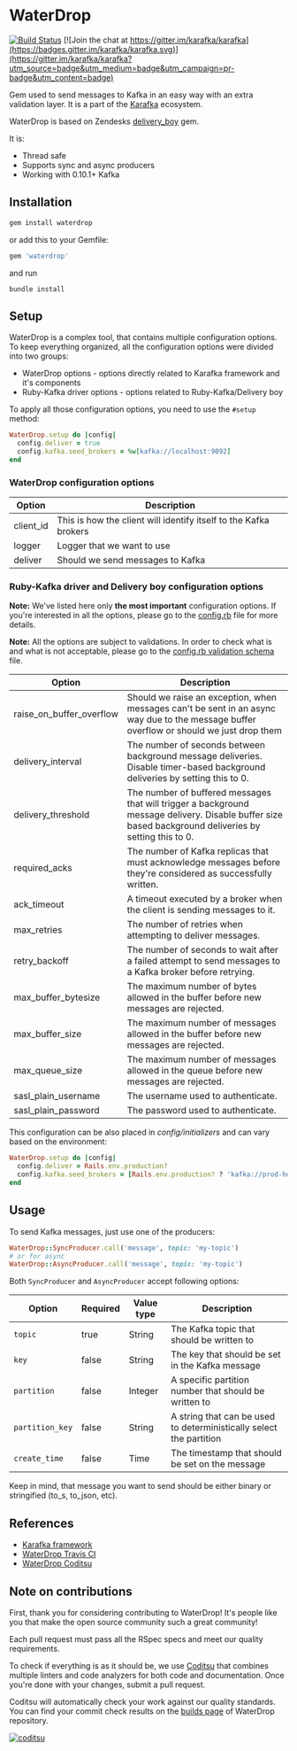 # WaterDrop

[![Build Status](https://travis-ci.org/karafka/waterdrop.png)](https://travis-ci.org/karafka/waterdrop)
[![Join the chat at https://gitter.im/karafka/karafka](https://badges.gitter.im/karafka/karafka.svg)](https://gitter.im/karafka/karafka?utm_source=badge&utm_medium=badge&utm_campaign=pr-badge&utm_content=badge)

Gem used to send messages to Kafka in an easy way with an extra validation layer. It is a part of the [Karafka](https://github.com/karafka/karafka) ecosystem.

WaterDrop is based on Zendesks [delivery_boy](https://github.com/zendesk/delivery_boy) gem.

It is:

 - Thread safe
 - Supports sync and async producers
 - Working with 0.10.1+ Kafka

## Installation

```ruby
gem install waterdrop
```

or add this to your Gemfile:

```ruby
gem 'waterdrop'
```

and run

```
bundle install
```

## Setup

WaterDrop is a complex tool, that contains multiple configuration options. To keep everything organized, all the configuration options were divided into two groups:

- WaterDrop options - options directly related to Karafka framework and it's components
- Ruby-Kafka driver options - options related to Ruby-Kafka/Delivery boy

To apply all those configuration options, you need to use the ```#setup``` method:

```ruby
WaterDrop.setup do |config|
  config.deliver = true
  config.kafka.seed_brokers = %w[kafka://localhost:9092]
end
```

### WaterDrop configuration options

| Option                      | Description                                                      |
|-----------------------------|------------------------------------------------------------------|
| client_id                   | This is how the client will identify itself to the Kafka brokers |
| logger                      | Logger that we want to use                                       |
| deliver                     | Should we send messages to Kafka                                 |

### Ruby-Kafka driver and Delivery boy configuration options

**Note:** We've listed here only **the most important** configuration options. If you're interested in all the options, please go to the [config.rb](https://github.com/karafka/waterdrop/blob/master/lib/water_drop/config.rb) file for more details.

**Note:** All the options are subject to validations. In order to check what is and what is not acceptable, please go to the [config.rb validation schema](https://github.com/karafka/waterdrop/blob/master/lib/water_drop/schemas/config.rb) file.

| Option                   | Description                                                                                                                                           |
|--------------------------|-------------------------------------------------------------------------------------------------------------------------------------------------------|
| raise_on_buffer_overflow | Should we raise an exception, when messages can't be sent in an async way due to the message buffer overflow or should we just drop them              |
| delivery_interval        | The number of seconds between background message deliveries. Disable timer-based background deliveries by setting this to 0.                          |
| delivery_threshold       | The number of buffered messages that will trigger a background message delivery. Disable buffer size based background deliveries by setting this to 0.|
| required_acks            | The number of Kafka replicas that must acknowledge messages before they're considered as successfully written.                                        |
| ack_timeout              | A timeout executed by a broker when the client is sending messages to it.                                                                             |
| max_retries              | The number of retries when attempting to deliver messages.                                                                                            |
| retry_backoff            | The number of seconds to wait after a failed attempt to send messages to a Kafka broker before retrying.                                              |
| max_buffer_bytesize      | The maximum number of bytes allowed in the buffer before new messages are rejected.                                                                   |
| max_buffer_size          | The maximum number of messages allowed in the buffer before new messages are rejected.                                                                |
| max_queue_size           | The maximum number of messages allowed in the queue before new messages are rejected.                                                                 |
| sasl_plain_username      | The username used to authenticate.                                                                                                                    |
| sasl_plain_password      | The password used to authenticate.                                                                                                                    |

This configuration can be also placed in *config/initializers* and can vary based on the environment:

```ruby
WaterDrop.setup do |config|
  config.deliver = Rails.env.production?
  config.kafka.seed_brokers = [Rails.env.production? ? 'kafka://prod-host:9091' : 'kafka://localhost:9092']
end
```

## Usage

To send Kafka messages, just use one of the producers:

```ruby
WaterDrop::SyncProducer.call('message', topic: 'my-topic')
# or for async
WaterDrop::AsyncProducer.call('message', topic: 'my-topic')
```

Both ```SyncProducer``` and ```AsyncProducer``` accept following options:

| Option              | Required | Value type | Description                                                         |
|-------------------- |----------|------------|---------------------------------------------------------------------|
| ```topic```         | true     | String     | The Kafka topic that should be written to                           |
| ```key```           | false    | String     | The key that should be set in the Kafka message                     |
| ```partition```     | false    | Integer    | A specific partition number that should be written to               |
| ```partition_key``` | false    | String     | A string that can be used to deterministically select the partition |
| ```create_time```   | false    | Time       | The timestamp that should be set on the message                     |

Keep in mind, that message you want to send should be either binary or stringified (to_s, to_json, etc).

## References

* [Karafka framework](https://github.com/karafka/karafka)
* [WaterDrop Travis CI](https://travis-ci.org/karafka/waterdrop)
* [WaterDrop Coditsu](https://app.coditsu.io/karafka/repositories/waterdrop)

## Note on contributions

First, thank you for considering contributing to WaterDrop! It's people like you that make the open source community such a great community!

Each pull request must pass all the RSpec specs and meet our quality requirements.

To check if everything is as it should be, we use [Coditsu](https://coditsu.io) that combines multiple linters and code analyzers for both code and documentation. Once you're done with your changes, submit a pull request.

Coditsu will automatically check your work against our quality standards. You can find your commit check results on the [builds page](https://app.coditsu.io/karafka/repositories/waterdrop/builds/commit_builds) of WaterDrop repository.

[![coditsu](https://coditsu.io/assets/quality_bar.svg)](https://app.coditsu.io/karafka/repositories/waterdrop/builds/commit_builds)
